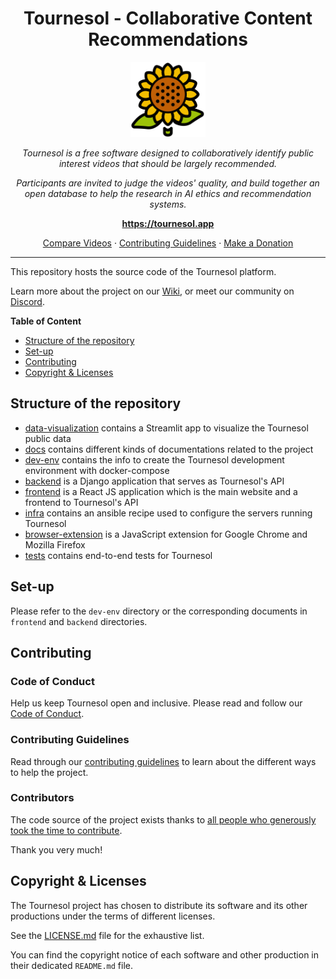 <h1 align="center">Tournesol - Collaborative Content Recommendations</h1>

<p align="center">
  <img
    src="./frontend/public/logos/Tournesol_Logo.png"
    alt="tournesol-logo"
    width="120px"
    height="120px"
  />
<p>
<p align="center">
  <i>
    Tournesol is a free software designed to collaboratively identify public
    interest videos that should be largely recommended.
  </i>
</p>
<p align="center">
  <i>
    Participants are invited to judge the videos' quality, and build together
    an open database to help the research in AI ethics and recommendation
    systems.
  </i>
</p>

<p align="center">
  <a href="https://tournesol.app"><strong>https://tournesol.app</strong></a>
  <br>
</p>

<p align="center">
  <a href="https://tournesol.app/comparison">Compare Videos</a>
  ·
  <a href="./CONTRIBUTING.md">Contributing Guidelines</a>
  ·
  <a href="https://tournesol.app/about/donate">Make a Donation</a>
  <br>
</p>

---

This repository hosts the source code of the Tournesol platform.

Learn more about the project on our [Wiki][tournesol-wiki], or meet our community
on [Discord][tournesol-discord-join].

**Table of Content**

 - [Structure of the repository](#structure-of-the-repository)
 - [Set-up](#set-up)
 - [Contributing](#contributing)
 - [Copyright & Licenses](#copyright--licenses)

## Structure of the repository

- [data-visualization](./data-visualization) contains a Streamlit app to
  visualize the Tournesol public data
- [docs](./docs) contains different kinds of documentations related to the
  project
- [dev-env](./dev-env) contains the info to create the Tournesol development
  environment with docker-compose
- [backend](./backend) is a Django application that serves as Tournesol's API
- [frontend](./frontend) is a React JS application which is the main website
  and a frontend to Tournesol's API
- [infra](./infra) contains an ansible recipe used to configure the servers
  running Tournesol
- [browser-extension](./browser-extension) is a JavaScript extension for
  Google Chrome and Mozilla Firefox
- [tests](./tests) contains end-to-end tests for Tournesol

## Set-up

Please refer to the `dev-env` directory or the corresponding documents in
`frontend` and `backend` directories.

## Contributing

### Code of Conduct

Help us keep Tournesol open and inclusive. Please read and follow our
[Code of Conduct](./CODE_OF_CONDUCT.md).

### Contributing Guidelines

Read through our [contributing guidelines](./CONTRIBUTING.md) to learn about
the different ways to help the project.

### Contributors

The code source of the project exists thanks to
[all people who generously took the time to contribute][tournesol-github-contributors].

Thank you very much!

## Copyright & Licenses

The Tournesol project has chosen to distribute its software and its other
productions under the terms of different licenses.

See the [LICENSE.md](./LICENSE.md) file for the exhaustive list.

You can find the copyright notice of each software and other production in
their dedicated `README.md` file.

[tournesol-discord-join]: https://discord.gg/WvcSG55Bf3

[tournesol-wiki]: https://wiki.tournesol.app/
[tournesol-wiki-contribute]: https://wiki.tournesol.app/wiki/Contribute_to_Tournesol

[tournesol-github-contributors]: https://github.com/tournesol-app/tournesol/graphs/contributors
